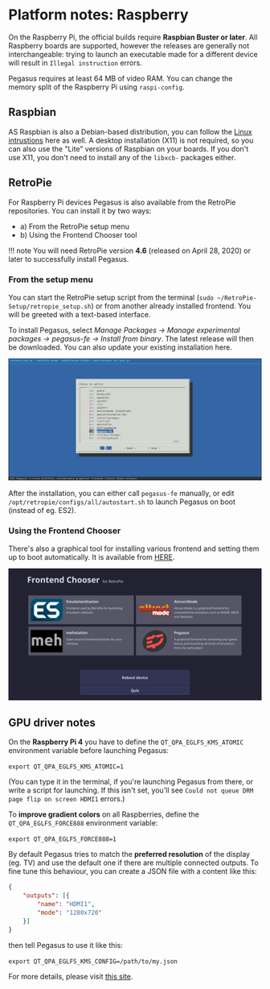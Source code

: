 # Platform notes: Raspberry

On the Raspberry Pi, the official builds require **Raspbian Buster or later**. All Raspberry boards are supported, however the releases are generally not interchangeable: trying to launch an executable made for a different device will result in `Illegal instruction` errors.

Pegasus requires at least 64 MB of video RAM. You can change the memory split of the Raspberry Pi using `raspi-config`.


## Raspbian

AS Raspbian is also a Debian-based distribution, you can follow the [Linux intrustions](platform-linux.md) here as well. A desktop installation (X11) is not required, so you can also use the "Lite" versions of Raspbian on your boards. If you don't use X11, you don't need to install any of the `libxcb-` packages either.


## RetroPie

For Raspberry Pi devices Pegasus is also available from the RetroPie repositories. You can install it by two ways:

- a) From the RetroPie setup menu
- b) Using the Frontend Chooser tool

!!! note
    You will need RetroPie version **4.6** (released on April 28, 2020) or later to successfully install Pegasus.

### From the setup menu

You can start the RetroPie setup script from the terminal (`sudo ~/RetroPie-Setup/retropie_setup.sh`) or from another already installed frontend. You will be greeted with a text-based interface.

To install Pegasus, select *Manage Packages &rarr; Manage experimental packages &rarr; pegasus-fe &rarr; Install from binary*. The latest release will then be downloaded. You can also update your existing installation here.

![retropie screenshot](img/retropie-expmenu.png)

After the installation, you can either call `pegasus-fe` manually, or edit `/opt/retropie/configs/all/autostart.sh` to launch Pegasus on boot (instead of eg. ES2).

### Using the Frontend Chooser

There's also a graphical tool for installing various frontend and setting them up to boot automatically. It is available from [HERE](https://github.com/mmatyas/retropie-frontendchooser).

![retropie frontend chooser screenshot](img/retropie-frontendchooser.png)


## GPU driver notes

On the **Raspberry Pi 4** you have to define the `QT_QPA_EGLFS_KMS_ATOMIC` environment variable before launching Pegasus:

`export QT_QPA_EGLFS_KMS_ATOMIC=1`

(You can type it in the terminal, if you're launching Pegasus from there, or write a script for launching. If this isn't set, you'll see `Could not queue DRM page flip on screen HDMI1` errors.)

To **improve gradient colors** on all Raspberries, define the `QT_QPA_EGLFS_FORCE888` environment variable:

`export QT_QPA_EGLFS_FORCE888=1`

By default Pegasus tries to match the **preferred resolution** of the display (eg. TV) and use the default one if there are multiple connected outputs. To fine tune this behaviour, you can create a JSON file with a content like this:

```json
{
    "outputs": [{
        "name": "HDMI1",
        "mode": "1280x720"
    }]
}
```

then tell Pegasus to use it like this:

`export QT_QPA_EGLFS_KMS_CONFIG=/path/to/my.json`

For more details, please visit [this site](https://doc.qt.io/qt-5/embedded-linux.html#eglfs-with-the-eglfs-kms-backend).

